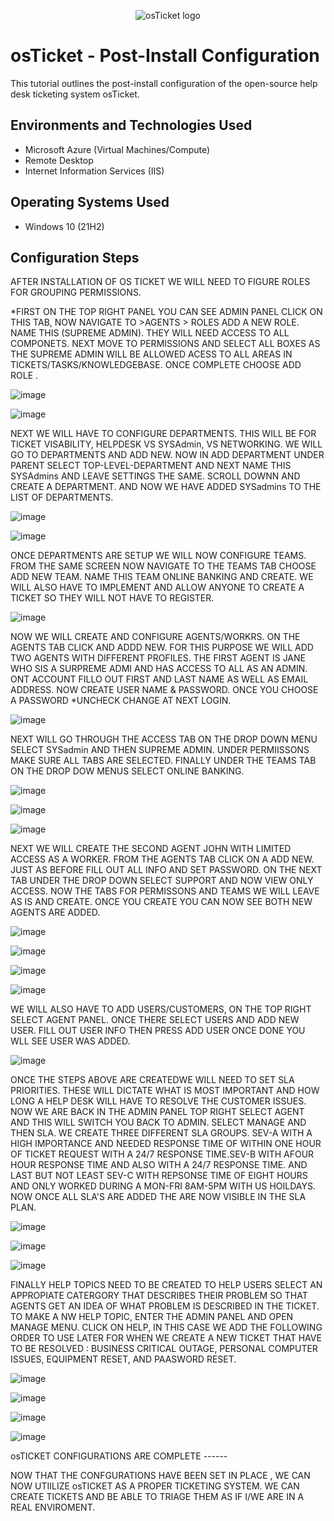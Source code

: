 <p align="center">
<img src="https://i.imgur.com/Clzj7Xs.png" alt="osTicket logo"/>
</p>

<h1>osTicket - Post-Install Configuration</h1>
This tutorial outlines the post-install configuration of the open-source help desk ticketing system osTicket.<br />


<h2>Environments and Technologies Used</h2>

- Microsoft Azure (Virtual Machines/Compute)
- Remote Desktop
- Internet Information Services (IIS)

<h2>Operating Systems Used </h2>

- Windows 10</b> (21H2)


<h2>Configuration Steps</h2> 

AFTER INSTALLATION OF OS TICKET WE WILL NEED TO FIGURE ROLES FOR GROUPING PERMISSIONS.

*FIRST ON THE TOP RIGHT PANEL YOU CAN SEE ADMIN PANEL CLICK ON THIS TAB, NOW NAVIGATE TO >AGENTS > ROLES ADD A NEW ROLE. NAME THIS (SUPREME ADMIN). THEY WILL NEED ACCESS TO ALL COMPONETS. NEXT MOVE TO PERMISSIONS AND SELECT ALL BOXES AS THE SUPREME ADMIN WILL BE ALLOWED ACESS TO ALL AREAS IN TICKETS/TASKS/KNOWLEDGEBASE. ONCE COMPLETE CHOOSE ADD ROLE .

![image](https://github.com/user-attachments/assets/f117665a-9ef4-4ed8-9cac-57d02ed93811)

![image](https://github.com/user-attachments/assets/4ce0cad7-8d1c-42e9-ac4c-df4edf5a7e38)

NEXT WE WILL HAVE TO CONFIGURE DEPARTMENTS. THIS WILL BE FOR TICKET VISABILITY, HELPDESK VS SYSAdmin, VS NETWORKING. WE WILL GO TO DEPARTMENTS AND ADD NEW. NOW IN ADD DEPARTMENT UNDER PARENT SELECT TOP-LEVEL-DEPARTMENT AND NEXT NAME THIS SYSAdmins AND LEAVE SETTINGS THE SAME. SCROLL DOWNN AND CREATE A DEPARTMENT. AND NOW WE HAVE ADDED SYSadmins TO THE LIST OF DEPARTMENTS.

![image](https://github.com/user-attachments/assets/c6beee1d-fcb2-4dd6-a4b3-df2fae7537a7)

![image](https://github.com/user-attachments/assets/d311c276-3fa2-4c46-a87c-cc0d808301a2)

ONCE DEPARTMENTS ARE SETUP WE WILL NOW CONFIGURE TEAMS. FROM THE SAME SCREEN NOW NAVIGATE TO THE TEAMS TAB CHOOSE ADD NEW TEAM. NAME THIS TEAM ONLINE BANKING AND CREATE. WE WILL ALSO HAVE TO IMPLEMENT AND ALLOW ANYONE TO CREATE A TICKET SO THEY WILL NOT HAVE TO REGISTER.

![image](https://github.com/user-attachments/assets/40b67bdb-336b-4649-9152-b50c0f53a41e)

NOW WE WILL CREATE AND CONFIGURE AGENTS/WORKRS. ON THE AGENTS TAB CLICK AND ADDD NEW. FOR THIS PURPOSE WE WILL ADD TWO AGENTS WITH DIFFERENT PROFILES. THE FIRST AGENT IS JANE WHO SIS A SURPREME ADMI AND HAS ACCESS TO ALL AS AN ADMIN. ONT ACCOUNT FILLO OUT FIRST AND LAST NAME AS WELL AS EMAIL ADDRESS. NOW CREATE USER NAME & PASSWORD. ONCE YOU CHOOSE A PASSWORD *UNCHECK CHANGE AT NEXT LOGIN. 

![image](https://github.com/user-attachments/assets/4f7a5c70-27a9-4ce5-8ceb-a6d0cbc18f73)

NEXT WILL GO THROUGH THE ACCESS TAB ON THE DROP DOWN MENU SELECT SYSadmin AND THEN SUPREME ADMIN. UNDER PERMIISSONS MAKE SURE ALL TABS ARE SELECTED. FINALLY UNDER THE TEAMS TAB ON THE DROP DOW MENUS SELECT ONLINE BANKING.

![image](https://github.com/user-attachments/assets/1f1b8faa-19b1-421a-80ff-d49f1882d588) 

![image](https://github.com/user-attachments/assets/2d5045f3-a5ca-4b65-934a-52ee044be129)

![image](https://github.com/user-attachments/assets/b06363af-07b3-46dd-a70d-1fe07c7b87a9)

NEXT WE WILL CREATE THE SECOND AGENT JOHN WITH LIMITED ACCESS AS A WORKER. FROM THE AGENTS TAB CLICK ON A ADD NEW. JUST AS BEFORE FILL OUT ALL INFO AND SET PASSWORD. ON THE NEXT TAB UNDER THE DROP DOWN SELECT SUPPORT AND NOW VIEW ONLY ACCESS. NOW THE TABS FOR PERMISSONS AND TEAMS WE WILL LEAVE AS IS AND CREATE. ONCE YOU CREATE YOU CAN NOW SEE BOTH NEW AGENTS ARE ADDED.

![image](https://github.com/user-attachments/assets/784ddb7c-358b-416d-9e27-fd5a67edcfb0)

![image](https://github.com/user-attachments/assets/3da10a6b-77e1-4df1-9496-acff49275e78)

![image](https://github.com/user-attachments/assets/071c2a24-f6a1-4541-a1cd-f62230e21851)

![image](https://github.com/user-attachments/assets/a8fbdfa6-790c-4a6a-98d1-393a694f7c31)

WE WILL ALSO HAVE TO ADD USERS/CUSTOMERS, ON THE TOP RIGHT SELECT AGENT PANEL. ONCE THERE SELECT USERS AND ADD NEW USER. FILL OUT  USER INFO THEN PRESS ADD USER ONCE DONE YOU WLL SEE USER WAS ADDED.

![image](https://github.com/user-attachments/assets/8879fec7-cabd-48e5-9d1d-c1a18469e3a1)

ONCE THE STEPS ABOVE ARE CREATEDWE WILL NEED TO SET SLA PRIORITIES. THESE WILL DICTATE WHAT IS MOST IMPORTANT AND HOW LONG A HELP DESK WILL HAVE TO RESOLVE THE CUSTOMER ISSUES. NOW WE ARE BACK IN THE ADMIN PANEL TOP RIGHT SELECT AGENT AND THIS WILL SWITCH YOU BACK TO ADMIN. SELECT MANAGE AND THEN SLA. WE CREATE THREE DIFFERENT SLA GROUPS. SEV-A WITH A HIGH IMPORTANCE AND NEEDED RESPONSE TIME OF WITHIN ONE HOUR OF TICKET REQUEST WITH A 24/7 RESPONSE TIME.SEV-B WITH AFOUR HOUR RESPONSE TIME AND ALSO WITH A 24/7 RESPONSE TIME. AND LAST BUT NOT LEAST SEV-C WITH REPSONSE TIME OF EIGHT HOURS  AND ONLY WORKED DURING A MON-FRI 8AM-5PM WITH US HOILDAYS. NOW ONCE ALL SLA'S ARE ADDED THE ARE NOW VISIBLE IN THE SLA PLAN.

![image](https://github.com/user-attachments/assets/75090b5f-9457-4496-a21e-4df09dc76572)

![image](https://github.com/user-attachments/assets/6285931f-64a4-4406-9959-bae7abf5f1ff)

![image](https://github.com/user-attachments/assets/f152fc33-9c68-47ba-a144-8c436a595ceb)


FINALLY HELP TOPICS NEED TO BE CREATED TO HELP USERS SELECT AN APPROPIATE CATERGORY THAT DESCRIBES THEIR PROBLEM SO THAT AGENTS GET AN IDEA OF WHAT PROBLEM IS DESCRIBED IN THE TICKET. TO MAKE A NW HELP TOPIC, ENTER THE ADMIN PANEL AND OPEN MANAGE MENU. CLICK ON HELP, IN THIS CASE WE ADD THE FOLLOWING ORDER TO USE LATER FOR WHEN WE CREATE A NEW TICKET THAT HAVE TO BE RESOLVED : BUSINESS CRITICAL OUTAGE, PERSONAL COMPUTER ISSUES, EQUIPMENT RESET, AND PAASWORD RESET.

![image](https://github.com/user-attachments/assets/0d030975-5205-4a45-b2fb-e0fd052a7445)

![image](https://github.com/user-attachments/assets/14edeeca-da07-4b68-ae28-b37f3c39e5de)

![image](https://github.com/user-attachments/assets/af8f3260-a36e-4558-96a9-cecb89d3848a)


![image](https://github.com/user-attachments/assets/f90fb05f-384b-48d4-bfef-45785005361d)


osTICKET CONFIGURATIONS ARE COMPLETE ------


NOW THAT THE CONFGURATIONS HAVE BEEN SET IN PLACE , WE CAN NOW UTIILIZE osTICKET AS A PROPER TICKETING SYSTEM. WE CAN CREATE TICKETS AND BE ABLE TO TRIAGE THEM AS IF I/WE ARE IN A REAL ENVIROMENT. 











































































